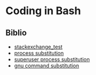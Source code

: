# Coding in Bash

## Biblio

- [stackexchange_test](https://unix.stackexchange.com/questions/306111/what-is-the-difference-between-the-bash-operators-vs-vs-vs)
- [process substitution](https://tldp.org/LDP/abs/html/process-sub.html)
- [superuser process substitution](https://superuser.com/questions/1059781/what-exactly-is-in-bash-and-in-zsh)
- [gnu command substitution](https://www.gnu.org/software/bash/manual/html_node/Command-Substitution.html)
